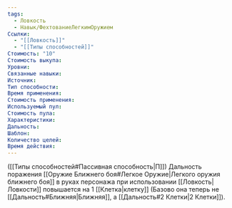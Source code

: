 ```yaml
---
tags:
  - Ловкость
  - Навык/ФехтованиеЛегкимОружием
Ссылки:
  - "[[Ловкость]]"
  - "[[Типы способностей]]"
Стоимость: "10"
Стоимость выкупа:
Уровни:
Связанные навыки:
Источник:
Тип способности:
Время применения:
Стоимость применения:
Используемый пул:
Стоимость пула:
Характеристики:
Дальность:
Шаблон:
Количество целей:
Время действия:
---
```

([[Типы способностей#Пассивная способность|П]]) Дальность поражения [[Оружие Ближнего боя#Легкое Оружие|Легкого оружия ближнего боя]] в руках персонажа при использовании [[Ловкость|Ловкости]] повышается на 1 [[Клетка|клетку]] (Базово она теперь не [[Дальность#Ближняя|Ближняя]], а [[Дальность#2 Клетки|2 Клетки]]). 
